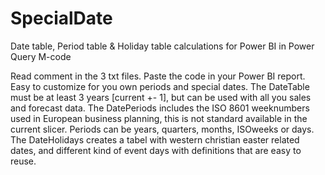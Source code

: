 # SpecialDate
Date table, Period table &amp; Holiday table calculations for Power BI in Power Query M-code

Read comment in the 3 txt files. Paste the code in your Power BI report. Easy to customize for you own periods and special dates. The DateTable must be at least 3 years [current +- 1], but can be used with all you sales and forecast data. The DatePeriods includes the ISO 8601 weeknumbers used in European business planning, this is not standard available in the current slicer. Periods can be years, quarters, months, ISOweeks or days. The DateHolidays creates a tabel with western christian easter related dates, and different kind of event days with definitions that are easy to reuse.
